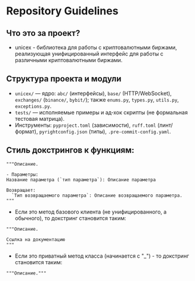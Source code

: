 # Repository Guidelines

## Что это за проект?
- unicex - библиотека для работы с криптовалютными биржами, реализующая унифицированный интерфейс для работы с различными криптовалютными биржами.

## Структура проекта и модули
- `unicex/` — ядро: `abc/` (интерфейсы), `base/` (HTTP/WebSocket), `exchanges/` (`binance/`, `bybit/`); также `enums.py`, `types.py`, `utils.py`, `exceptions.py`.
- `tests/` — исполняемые примеры и ад‑хок скрипты (не формальная тестовая матрица).
- Инструменты: `pyproject.toml` (зависимости), `ruff.toml` (линт/формат), `pyrightconfig.json` (типы), `.pre-commit-config.yaml`.

## Стиль докстрингов к функциям:
```
"""Описание.

- Параметры:
Название параметра (`тип параметра`): Описание параметра

Возвращает:
  `Тип возвращаемого параметра`: Описание возвращаемого параметра.
"""
```

- Если это метод базового клиента (не унифицированного, а обычного), то докстринг становится таким:
```
"""Описание.

Ссылка на документацию
"""
```

- Если это приватный метод класса (начинается с "_") - то докстринг становится таким:
```
"""Описание."""
```
